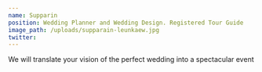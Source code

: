 ```yaml
---
name: Supparin
position: Wedding Planner and Wedding Design. Registered Tour Guide
image_path: /uploads/supparain-leunkaew.jpg
twitter:
---
```


We will translate your vision of the perfect wedding into a spectacular event